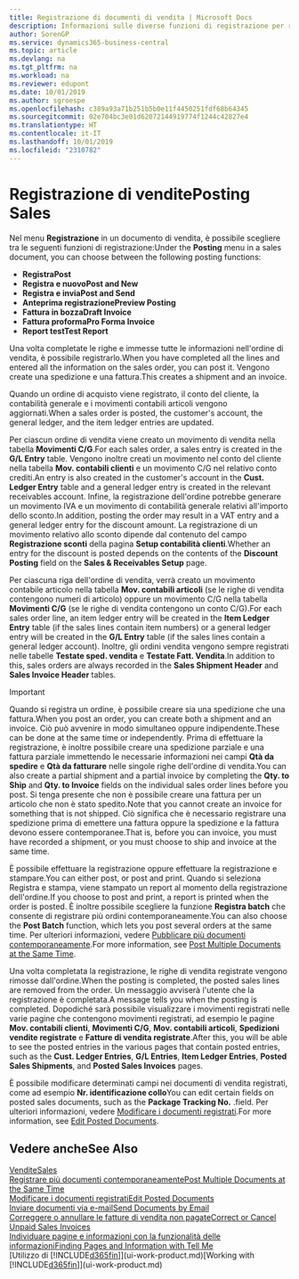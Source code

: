 ```yaml
---
title: Registrazione di documenti di vendita | Microsoft Docs
description: Informazioni sulle diverse funzioni di registrazione per registrare documenti di vendita e sul modo in cui aggiornare documenti registrati.
author: SorenGP
ms.service: dynamics365-business-central
ms.topic: article
ms.devlang: na
ms.tgt_pltfrm: na
ms.workload: na
ms.reviewer: edupont
ms.date: 10/01/2019
ms.author: sgroespe
ms.openlocfilehash: c389a93a71b251b5b0e11f4450251fdf68b64345
ms.sourcegitcommit: 02e704bc3e01d62072144919774f1244c42827e4
ms.translationtype: HT
ms.contentlocale: it-IT
ms.lasthandoff: 10/01/2019
ms.locfileid: "2310782"
---
```

# <a name="posting-sales"></a><span data-ttu-id="43026-103">Registrazione di vendite</span><span class="sxs-lookup"><span data-stu-id="43026-103">Posting Sales</span></span>
<span data-ttu-id="43026-104">Nel menu **Registrazione** in un documento di vendita, è possibile scegliere tra le seguenti funzioni di registrazione:</span><span class="sxs-lookup"><span data-stu-id="43026-104">Under the **Posting** menu in a sales document, you can choose between the following posting functions:</span></span>

* <span data-ttu-id="43026-105">**Registra**</span><span class="sxs-lookup"><span data-stu-id="43026-105">**Post**</span></span>
* <span data-ttu-id="43026-106">**Registra e nuovo**</span><span class="sxs-lookup"><span data-stu-id="43026-106">**Post and New**</span></span>
* <span data-ttu-id="43026-107">**Registra e invia**</span><span class="sxs-lookup"><span data-stu-id="43026-107">**Post and Send**</span></span>
* <span data-ttu-id="43026-108">**Anteprima registrazione**</span><span class="sxs-lookup"><span data-stu-id="43026-108">**Preview Posting**</span></span>
* <span data-ttu-id="43026-109">**Fattura in bozza**</span><span class="sxs-lookup"><span data-stu-id="43026-109">**Draft Invoice**</span></span>
* <span data-ttu-id="43026-110">**Fattura proforma**</span><span class="sxs-lookup"><span data-stu-id="43026-110">**Pro Forma Invoice**</span></span>
* <span data-ttu-id="43026-111">**Report test**</span><span class="sxs-lookup"><span data-stu-id="43026-111">**Test Report**</span></span>

<span data-ttu-id="43026-112">Una volta completate le righe e immesse tutte le informazioni nell'ordine di vendita, è possibile registrarlo.</span><span class="sxs-lookup"><span data-stu-id="43026-112">When you have completed all the lines and entered all the information on the sales order, you can post it.</span></span> <span data-ttu-id="43026-113">Vengono create una spedizione e una fattura.</span><span class="sxs-lookup"><span data-stu-id="43026-113">This creates a shipment and an invoice.</span></span>

<span data-ttu-id="43026-114">Quando un ordine di acquisto viene registrato, il conto del cliente, la contabilità generale e i movimenti contabili articoli vengono aggiornati.</span><span class="sxs-lookup"><span data-stu-id="43026-114">When a sales order is posted, the customer's account, the general ledger, and the item ledger entries are updated.</span></span>

<span data-ttu-id="43026-115">Per ciascun ordine di vendita viene creato un movimento di vendita nella tabella **Movimenti C/G**.</span><span class="sxs-lookup"><span data-stu-id="43026-115">For each sales order, a sales entry is created in the **G/L Entry** table.</span></span> <span data-ttu-id="43026-116">Vengono inoltre creati un movimento nel conto del cliente nella tabella **Mov. contabili clienti** e un movimento C/G nel relativo conto crediti.</span><span class="sxs-lookup"><span data-stu-id="43026-116">An entry is also created in the customer's account in the **Cust. Ledger Entry** table and a general ledger entry is created in the relevant receivables account.</span></span> <span data-ttu-id="43026-117">Infine, la registrazione dell'ordine potrebbe generare un movimento IVA e un movimento di contabilità generale relativi all'importo dello sconto.</span><span class="sxs-lookup"><span data-stu-id="43026-117">In addition, posting the order may result in a VAT entry and a general ledger entry for the discount amount.</span></span> <span data-ttu-id="43026-118">La registrazione di un movimento relativo allo sconto dipende dal contenuto del campo **Registrazione sconti** della pagina **Setup contabilità clienti**.</span><span class="sxs-lookup"><span data-stu-id="43026-118">Whether an entry for the discount is posted depends on the contents of the **Discount Posting** field on the **Sales & Receivables Setup** page.</span></span>

<span data-ttu-id="43026-119">Per ciascuna riga dell'ordine di vendita, verrà creato un movimento contabile articolo nella tabella **Mov. contabili articoli** (se le righe di vendita contengono numeri di articolo) oppure un movimento C/G nella tabella **Movimenti C/G** (se le righe di vendita contengono un conto C/G).</span><span class="sxs-lookup"><span data-stu-id="43026-119">For each sales order line, an item ledger entry will be created in the **Item Ledger Entry** table (if the sales lines contain item numbers) or a general ledger entry will be created in the **G/L Entry** table (if the sales lines contain a general ledger account).</span></span> <span data-ttu-id="43026-120">Inoltre, gli ordini vendita vengono sempre registrati nelle tabelle **Testate sped. vendita** e **Testate Fatt. Vendita**.</span><span class="sxs-lookup"><span data-stu-id="43026-120">In addition to this, sales orders are always recorded in the **Sales Shipment Header** and **Sales Invoice Header** tables.</span></span>

> [!IMPORTANT]  
>   <span data-ttu-id="43026-121">Quando si registra un ordine, è possibile creare sia una spedizione che una fattura.</span><span class="sxs-lookup"><span data-stu-id="43026-121">When you post an order, you can create both a shipment and an invoice.</span></span> <span data-ttu-id="43026-122">Ciò può avvenire in modo simultaneo oppure indipendente.</span><span class="sxs-lookup"><span data-stu-id="43026-122">These can be done at the same time or independently.</span></span> <span data-ttu-id="43026-123">Prima di effettuare la registrazione, è inoltre possibile creare una spedizione parziale e una fattura parziale immettendo le necessarie informazioni nei campi **Qtà da spedire** e **Qtà da fatturare** nelle singole righe dell'ordine di vendita.</span><span class="sxs-lookup"><span data-stu-id="43026-123">You can also create a partial shipment and a partial invoice by completing the **Qty. to Ship** and **Qty. to Invoice** fields on the individual sales order lines before you post.</span></span> <span data-ttu-id="43026-124">Si tenga presente che non è possibile creare una fattura per un articolo che non è stato spedito.</span><span class="sxs-lookup"><span data-stu-id="43026-124">Note that you cannot create an invoice for something that is not shipped.</span></span> <span data-ttu-id="43026-125">Ciò significa che è necessario registrare una spedizione prima di emettere una fattura oppure la spedizione e la fattura devono essere contemporanee.</span><span class="sxs-lookup"><span data-stu-id="43026-125">That is, before you can invoice, you must have recorded a shipment, or you must choose to ship and invoice at the same time.</span></span>

<span data-ttu-id="43026-126">È possibile effettuare la registrazione oppure effettuare la registrazione e stampare.</span><span class="sxs-lookup"><span data-stu-id="43026-126">You can either post, or post and print.</span></span> <span data-ttu-id="43026-127">Quando si seleziona Registra e stampa, viene stampato un report al momento della registrazione dell'ordine.</span><span class="sxs-lookup"><span data-stu-id="43026-127">If you choose to post and print, a report is printed when the order is posted.</span></span> <span data-ttu-id="43026-128">È inoltre possibile scegliere la funzione **Registra batch** che consente di registrare più ordini contemporaneamente.</span><span class="sxs-lookup"><span data-stu-id="43026-128">You can also choose the **Post Batch** function, which lets you post several orders at the same time.</span></span> <span data-ttu-id="43026-129">Per ulteriori informazioni, vedere [Pubblicare più documenti contemporaneamente](ui-batch-posting.md).</span><span class="sxs-lookup"><span data-stu-id="43026-129">For more information, see [Post Multiple Documents at the Same Time](ui-batch-posting.md).</span></span>

<span data-ttu-id="43026-130">Una volta completata la registrazione, le righe di vendita registrate vengono rimosse dall'ordine.</span><span class="sxs-lookup"><span data-stu-id="43026-130">When the posting is completed, the posted sales lines are removed from the order.</span></span> <span data-ttu-id="43026-131">Un messaggio avviserà l'utente che la registrazione è completata.</span><span class="sxs-lookup"><span data-stu-id="43026-131">A message tells you when the posting is completed.</span></span> <span data-ttu-id="43026-132">Dopodiché sarà possibile visualizzare i movimenti registrati nelle varie pagine che contengono movimenti registrati, ad esempio le pagine **Mov. contabili clienti**, **Movimenti C/G**, **Mov. contabili articoli**, **Spedizioni vendite registrate** e **Fatture di vendita registrate**.</span><span class="sxs-lookup"><span data-stu-id="43026-132">After this, you will be able to see the posted entries in the various pages that contain posted entries, such as the **Cust. Ledger Entries**, **G/L Entries**, **Item Ledger Entries**, **Posted Sales Shipments**, and **Posted Sales Invoices** pages.</span></span>  

<span data-ttu-id="43026-133">È possibile modificare determinati campi nei documenti di vendita registrati, come ad esempio **Nr. identificazione collo**</span><span class="sxs-lookup"><span data-stu-id="43026-133">You can edit certain fields on posted sales documents, such as the **Package Tracking No.**</span></span> <span data-ttu-id="43026-134">.</span><span class="sxs-lookup"><span data-stu-id="43026-134">field.</span></span> <span data-ttu-id="43026-135">Per ulteriori informazioni, vedere [Modificare i documenti registrati](across-edit-posted-document.md).</span><span class="sxs-lookup"><span data-stu-id="43026-135">For more information, see [Edit Posted Documents](across-edit-posted-document.md).</span></span>

## <a name="see-also"></a><span data-ttu-id="43026-136">Vedere anche</span><span class="sxs-lookup"><span data-stu-id="43026-136">See Also</span></span>
[<span data-ttu-id="43026-137">Vendite</span><span class="sxs-lookup"><span data-stu-id="43026-137">Sales</span></span>](sales-manage-sales.md)  
[<span data-ttu-id="43026-138">Registrare più documenti contemporaneamente</span><span class="sxs-lookup"><span data-stu-id="43026-138">Post Multiple Documents at the Same Time</span></span>](ui-batch-posting.md)  
[<span data-ttu-id="43026-139">Modificare i documenti registrati</span><span class="sxs-lookup"><span data-stu-id="43026-139">Edit Posted Documents</span></span>](across-edit-posted-document.md)  
[<span data-ttu-id="43026-140">Inviare documenti via e-mail</span><span class="sxs-lookup"><span data-stu-id="43026-140">Send Documents by Email</span></span>](ui-how-send-documents-email.md)  
[<span data-ttu-id="43026-141">Correggere o annullare le fatture di vendita non pagate</span><span class="sxs-lookup"><span data-stu-id="43026-141">Correct or Cancel Unpaid Sales Invoices</span></span>](sales-how-correct-cancel-sales-invoice.md)  
[<span data-ttu-id="43026-142">Individuare pagine e informazioni con la funzionalità delle informazioni</span><span class="sxs-lookup"><span data-stu-id="43026-142">Finding Pages and Information with Tell Me</span></span>](ui-search.md)  
<span data-ttu-id="43026-143">[Utilizzo di [!INCLUDE[d365fin](includes/d365fin_md.md)]](ui-work-product.md)</span><span class="sxs-lookup"><span data-stu-id="43026-143">[Working with [!INCLUDE[d365fin](includes/d365fin_md.md)]](ui-work-product.md)</span></span>
